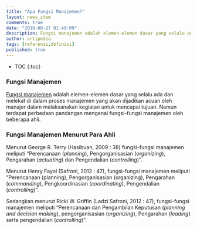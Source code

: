 ```yaml
---
title: "Apa Fungsi Manajemen?"
layout: news_item
comments: true
date: "2018-08-27 01:49:09"
description: Fungsi manajemen adalah elemen-elemen dasar yang selalu ada dan melekat di dalam proses manajemen yang akan dijadikan acuan oleh manajer dalam melaksanakan kegiatan untuk mencapai tujuan..
author: artipedia
tags: [referensi,definisi]
published: true
---
```

* TOC
{:toc}

### Fungsi Manajemen
[Fungsi manajemen](/teori/apa-fungsi-manajemen.html "Fungsi manajemen") adalah elemen-elemen dasar yang selalu ada dan melekat di dalam proses manajemen yang akan dijadikan acuan oleh manajer dalam melaksanakan kegiatan untuk mencapai tujuan. Namun terdapat perbedaan pandangan mengenai fungsi-fungsi manajemen oleh beberapa ahli. 

### Fungsi Manajemen Menurut Para Ahli
Menurut George R. Terry (Hasibuan, 2009 : 38) fungsi-fungsi manajemen meliputi “Perencanaan (*planning*), Pengorganisasian (*organizing*), Pengarahan (*actuating*) dan Pengendalian (*controlling*)”. 

Menurut Henry Fayol (Safroni, 2012 : 47), fungsi-fungsi manajemen meliputi “Perencanaan (planning), Pengorganisasian (organizing), Pengarahan (*commanding*), Pengkoordinasian (*coordinating*), Pengendalian (*controlling*)”. 

Sedangkan menurut Ricki W. Griffin (Ladzi Safroni, 2012 : 47), fungsi-fungsi manajemen meliputi “Perencanaan dan Pengambilan Keputusan (*planning and decision making*), pengorganisasian (*organizing*), Pengarahan (*leading*) serta pengendalian (*controlling*)”.
